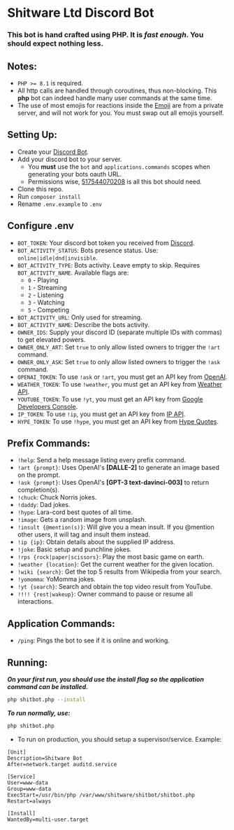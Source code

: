 # Shitware Ltd Discord Bot

### This bot is hand crafted using PHP. It is *fast enough*. You should expect nothing less.

## Notes:
- `PHP >= 8.1` is required.
- All http calls are handled through coroutines, thus non-blocking. This **php** bot can indeed handle many user commands at the same time.
- The use of most emojis for reactions inside the [Emoji](src/Support/Emoji.php) are from a private server, and will not work for you. You must swap out all emojis yourself.

## Setting Up:

- Create your [Discord Bot](https://discord.com/developers/applications).
- Add your discord bot to your server.
  - You **must** use the `bot` and `applications.commands` scopes when generating your bots oauth URL.
  - Permissions wise, [517544070208](https://discordapi.com/permissions.html#517544070208) is all this bot should need.
- Clone this repo. 
- Run `composer install`
- Rename `.env.example` to `.env`

## Configure .env

- `BOT_TOKEN`: Your discord bot token you received from [Discord](https://discord.com/developers/applications).
- `BOT_ACTIVITY_STATUS`: Bots presence status. Use: `online|idle|dnd|invisible`.
- `BOT_ACTIVITY_TYPE`: Bots activity. Leave empty to skip. Requires `BOT_ACTIVITY_NAME`. Available flags are:
    - `0` - Playing
    - `1` - Streaming
    - `2` - Listening
    - `3` - Watching
    - `5` - Competing
- `BOT_ACTIVITY_URL`: Only used for streaming.
- `BOT_ACTIVITY_NAME`: Describe the bots activity.
- `OWNER_IDS`: Supply your discord ID (separate multiple IDs with commas) to get elevated powers.
- `OWNER_ONLY_ART`: Set `true` to only allow listed owners to trigger the `!art` command.
- `OWNER_ONLY_ASK`: Set `true` to only allow listed owners to trigger the `!ask` command.
- `OPENAI_TOKEN`: To use `!ask` or `!art`, you must get an API key from [OpenAI](https://beta.openai.com/account/api-keys).
- `WEATHER_TOKEN`: To use `!weather`, you must get an API key from [Weather API](https://www.weatherapi.com).
- `YOUTUBE_TOKEN`: To use `!yt`, you must get an API key from [Google Developers Console](https://console.developers.google.com).
- `IP_TOKEN`: To use `!ip`, you must get an API key from [IP API](https://ip-api.com).
- `HYPE_TOKEN`: To use `!hype`, you must get an API key from [Hype Quotes](https://github.com/jorqensen/hypequotes).

## Prefix Commands:

- `!help`: Send a help message listing every prefix command.
- `!art {prompt}`: Uses OpenAI's **[DALLE-2]** to generate an image based on the prompt.
- `!ask {prompt}`: Uses OpenAI's **[GPT-3 text-davinci-003]** to return completion(s).
- `!chuck`: Chuck Norris jokes.
- `!daddy`: Dad jokes.
- `!hype`: Lara-cord best quotes of all time.
- `!image`: Gets a random image from unsplash.
- `!insult {@mention(s)}`: Will give you a mean insult. If you @mention other users, it will tag and insult them instead.
- `!ip {ip}`: Obtain details about the supplied IP address.
- `!joke`: Basic setup and punchline jokes.
- `!rps {rock|paper|scissors}`: Play the most basic game on earth.
- `!weather {location}`: Get the current weather for the given location.
- `!wiki {search}`: Get the top 5 results from Wikipedia from your search.
- `!yomomma`: YoMomma jokes.
- `!yt {search}`: Search and obtain the top video result from YouTube.
- `!!!! {rest|wakeup}`: Owner command to pause or resume all interactions.

## Application Commands:

- `/ping`: Pings the bot to see if it is online and working.

## Running:

***On your first run, you should use the install flag so the application command can be installed.***
```bash
php shitbot.php --install
```

***To run normally, use:***
```bash
php shitbot.php
```

- To run on production, you should setup a supervisor/service. Example:

```
[Unit]
Description=Shitware Bot
After=network.target auditd.service

[Service]
User=www-data
Group=www-data
ExecStart=/usr/bin/php /var/www/shitware/shitbot/shitbot.php
Restart=always

[Install]
WantedBy=multi-user.target
```
